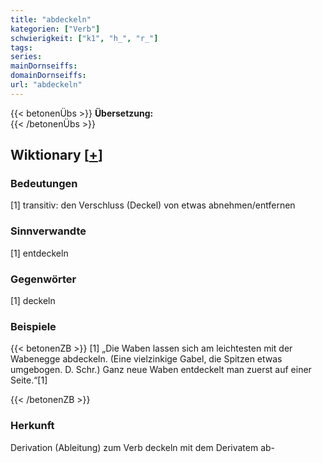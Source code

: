 ```yaml
---
title: "abdeckeln"
kategorien: ["Verb"]
schwierigkeit: ["k1", "h_", "r_"]
tags:
series:
mainDornseiffs:
domainDornseiffs:
url: "abdeckeln"
---
```


{{< betonenÜbs >}}
**Übersetzung:**  
{{< /betonenÜbs >}}

## Wiktionary [[+](https://de.wiktionary.org/wiki/abdeckeln)]

### Bedeutungen
[1] transitiv: den Verschluss (Deckel) von etwas abnehmen/entfernen  

### Sinnverwandte
[1] entdeckeln  

### Gegenwörter
[1] deckeln  

### Beispiele
{{< betonenZB >}}
[1] „Die Waben lassen sich am leichtesten mit der Wabenegge abdeckeln. (Eine vielzinkige Gabel, die Spitzen etwas umgebogen. D. Schr.) Ganz neue Waben entdeckelt man zuerst auf einer Seite.“[1]  

{{< /betonenZB >}}
### Herkunft
Derivation (Ableitung) zum Verb deckeln mit dem Derivatem ab-  



